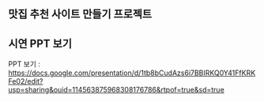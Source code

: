 ## 맛집 추천 사이트 만들기 프로젝트

## 시연 PPT 보기

PPT 보기 : https://docs.google.com/presentation/d/1tb8bCudAzs6i7BBIRKQ0Y41FfKRKFe02/edit?usp=sharing&ouid=114563875968308176786&rtpof=true&sd=true

